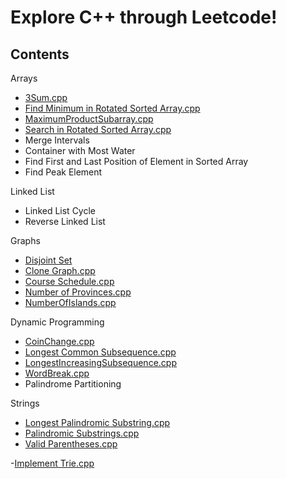 # Explore C++ through Leetcode!

## Contents

 Arrays
 - [3Sum.cpp](https://github.com/10samarth/CPP_Playground/blob/main/Data%20Structures/Arrays/3Sum.cpp
   "3Sum.cpp")
 - [Find Minimum in Rotated Sorted Array.cpp](https://github.com/10samarth/CPP_Playground/blob/main/Data%20Structures/Arrays/Find%20Minimum%20in%20Rotated%20Sorted%20Array.cpp
   "Find Minimum in Rotated Sorted Array.cpp")
 - [MaximumProductSubarray.cpp](https://github.com/10samarth/CPP_Playground/blob/main/Data%20Structures/Arrays/MaximumProductSubarray.cpp
   "MaximumProductSubarray.cpp")
 - [Search in Rotated Sorted Array.cpp](https://github.com/10samarth/CPP_Playground/blob/main/Data%20Structures/Arrays/Search%20in%20Rotated%20Sorted%20Array.cpp
   "Search in Rotated Sorted Array.cpp")
 - Merge Intervals
 - Container with Most Water
 - Find First and Last Position of Element in Sorted Array
 - Find Peak Element
 
 Linked List
 - Linked List Cycle
 - Reverse Linked List
 
 Graphs
 - [Disjoint Set](https://github.com/10samarth/CPP_Playground/tree/main/Data%20Structures/Graphs/Disjoint%20Set
   "Disjoint Set")
 - [Clone Graph.cpp](https://github.com/10samarth/CPP_Playground/blob/main/Data%20Structures/Graphs/Clone%20Graph.cpp
   "Clone Graph.cpp")
 - [Course Schedule.cpp](https://github.com/10samarth/CPP_Playground/blob/main/Data%20Structures/Graphs/Course%20Schedule.cpp
   "Course Schedule.cpp")
 - [Number of Provinces.cpp](https://github.com/10samarth/CPP_Playground/blob/main/Data%20Structures/Graphs/Number%20of%20Provinces.cpp
   "Number of Provinces.cpp")
 - [NumberOfIslands.cpp](https://github.com/10samarth/CPP_Playground/blob/main/Data%20Structures/Graphs/NumberOfIslands.cpp
   "NumberOfIslands.cpp")   

Dynamic Programming
 - [CoinChange.cpp](https://github.com/10samarth/CPP_Playground/blob/main/Dynamic%20Programming/CoinChange.cpp
   "CoinChange.cpp")
 - [Longest Common Subsequence.cpp](https://github.com/10samarth/CPP_Playground/blob/main/Dynamic%20Programming/Longest%20Common%20Subsequence.cpp
   "Longest Common Subsequence.cpp")
 - [LongestIncreasingSubsequence.cpp](https://github.com/10samarth/CPP_Playground/blob/main/Dynamic%20Programming/LongestIncreasingSubsequence.cpp
   "LongestIncreasingSubsequence.cpp")
 - [WordBreak.cpp](https://github.com/10samarth/CPP_Playground/blob/main/Dynamic%20Programming/WordBreak.cpp
   "WordBreak.cpp")
 - Palindrome Partitioning

Strings
 - [Longest Palindromic Substring.cpp](https://github.com/10samarth/CPP_Playground/blob/main/Strings/Longest%20Palindromic%20Substring.cpp "Longest Palindromic Substring.cpp")
 - [Palindromic Substrings.cpp](https://github.com/10samarth/CPP_Playground/blob/main/Strings/Palindromic%20Substrings.cpp "Palindromic Substrings.cpp")
 - [Valid Parentheses.cpp](https://github.com/10samarth/CPP_Playground/blob/main/Strings/Valid%20Parentheses.cpp "Valid Parentheses.cpp")

-[Implement Trie.cpp](https://github.com/10samarth/CPP_Playground/blob/main/Data%20Structures/Implement%20Trie.cpp "Implement Trie.cpp")
